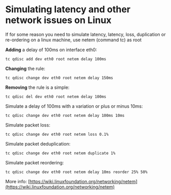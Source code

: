 # Simulating latency and other network issues on Linux

If for some reason you need to simulate latency, latency, loss, duplication or re-ordering on a linux machine, use netem (command tc)  as root 

**Adding** a delay of 100ms on interface eth0:

    tc qdisc add dev eth0 root netem delay 100ms

**Changing** the rule:

    tc qdisc change dev eth0 root netem delay 150ms

**Removing** the rule is a simple:

    tc qdisc del dev eth0 root netem delay 100ms

Simulate a delay of 100ms with a variation or plus or minus 10ms:

    tc qdisc change dev eth0 root netem delay 100ms 10ms

Simulate packet loss:

    tc qdisc change dev eth0 root netem loss 0.1%
	
Simulate packet deduplication:

    tc qdisc change dev eth0 root netem duplicate 1%
	
Simulate packet reordering:

    tc qdisc change dev eth0 root netem delay 10ms reorder 25% 50%

More info: [https://wiki.linuxfoundation.org/networking/netem](https://wiki.linuxfoundation.org/networking/netem)
